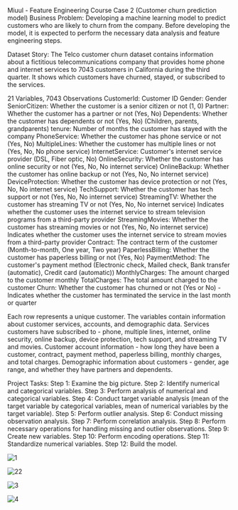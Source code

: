 Miuul - Feature Engineering Course Case 2 (Customer churn prediction model) Business Problem: Developing a machine learning model to predict customers who are likely to churn from the company. 
Before developing the model, it is expected to perform the necessary data analysis and feature engineering steps.

Dataset Story: The Telco customer churn dataset contains information about a fictitious telecommunications company that provides home phone and internet services to 7043 customers in California during the third quarter. 
It shows which customers have churned, stayed, or subscribed to the services.

21 Variables, 7043 Observations
CustomerId: Customer ID
 Gender: Gender
 SeniorCitizen: Whether the customer is a senior citizen or not (1, 0)
 Partner: Whether the customer has a partner or not (Yes, No)
 Dependents: Whether the customer has dependents or not (Yes, No) (Children, parents, grandparents)
 tenure: Number of months the customer has stayed with the company
 PhoneService: Whether the customer has phone service or not (Yes, No)
 MultipleLines: Whether the customer has multiple lines or not (Yes, No, No phone service)
 InternetService: Customer's internet service provider (DSL, Fiber optic, No)
 OnlineSecurity: Whether the customer has online security or not (Yes, No, No internet service)
 OnlineBackup: Whether the customer has online backup or not (Yes, No, No internet service)
 DeviceProtection: Whether the customer has device protection or not (Yes, No, No internet service)
 TechSupport: Whether the customer has tech support or not (Yes, No, No internet service)
 StreamingTV: Whether the customer has streaming TV or not (Yes, No, No internet service) Indicates whether the customer uses the internet service to stream television programs from a third-party provider
 StreamingMovies: Whether the customer has streaming movies or not (Yes, No, No internet service) Indicates whether the customer uses the internet service to stream movies from a third-party provider
 Contract: The contract term of the customer (Month-to-month, One year, Two year)
 PaperlessBilling: Whether the customer has paperless billing or not (Yes, No)
 PaymentMethod: The customer's payment method (Electronic check, Mailed check, Bank transfer (automatic), Credit card (automatic))
 MonthlyCharges: The amount charged to the customer monthly
 TotalCharges: The total amount charged to the customer
 Churn: Whether the customer has churned or not (Yes or No) - Indicates whether the customer has terminated the service in the last month or quarter

 Each row represents a unique customer.
 The variables contain information about customer services, accounts, and demographic data.
 Services customers have subscribed to - phone, multiple lines, internet, online security, online backup, device protection, tech support, and streaming TV and movies.
 Customer account information - how long they have been a customer, contract, payment method, paperless billing, monthly charges, and total charges.
 Demographic information about customers - gender, age range, and whether they have partners and dependents.

Project Tasks: Step 1: Examine the big picture.
Step 2: Identify numerical and categorical variables.
Step 3: Perform analysis of numerical and categorical variables.
Step 4: Conduct target variable analysis (mean of the target variable by categorical variables, mean of numerical variables by the target variable).
Step 5: Perform outlier analysis.
Step 6: Conduct missing observation analysis.
Step 7: Perform correlation analysis.
Step 8: Perform necessary operations for handling missing and outlier observations.
Step 9: Create new variables.
Step 10: Perform encoding operations.
Step 11: Standardize numerical variables.
Step 12: Build the model.

![1](https://github.com/busraCin/Customer_churn_prediction_model/assets/69642923/ca129089-40a9-4061-b3dd-3df3607e5194)

![22](https://github.com/busraCin/Customer_churn_prediction_model/assets/69642923/52c70cb1-15a7-455f-954e-bec32761fdd9)

![3](https://github.com/busraCin/Customer_churn_prediction_model/assets/69642923/969709c2-7af3-4867-9adb-cfc954974034)

![4](https://github.com/busraCin/Customer_churn_prediction_model/assets/69642923/ef3fc1c7-c880-4a06-8b11-d010516b79bb)
